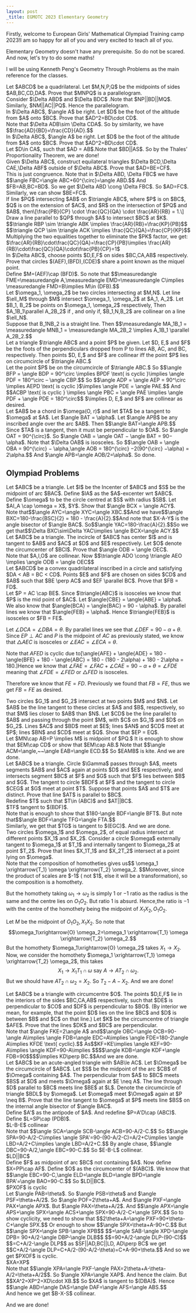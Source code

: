 ```yaml
---
layout: post
_title: EGMOTC 2023 Elementary Geometry 
---
```


Firstly, welcome to European Girls' Mathematical Olympiad Training camp 2023!I am so happy for all of you and very excited to teach all of you. 

Elementary Geometry doesn't have any prerequisite. So do not be scared. And now, let's try to do some maths!

I will be using Kenneth Peng's Geometry Through Problems as the main reference for the classes. 

<div class='example'>
  Let $ABCD$ be a quadrilateral. Let $M,N,P,Q$ be the midpoints of sides $AB,BC,CD,DA$. Prove that $MNPQ$ is a parallelogram.
</div>
<div class='proof'>
  Consider $\Delta ABD$ and  $\Delta BDC$ .Note that $NP||BD||MQ$. Similarly, $NM||AC||PQ$. Hence the parallelogram.
</div>

<div class='example'>
 In $\Delta ABC$, $\angle A$ be right. Let $D$ be the foot of the altitude from $A$ onto $BC$. Prove that $AD^2=BD\cdot CD$.
</div>
<div class='proof'>
  Note that $\Delta ADB\sim \Delta CDA$. So by similarity, we have $$\frac{AD}{BD}=\frac{CD}{AD}.$$
</div>

<div class='example' text='Angle Bisector Theorem'>
 In $\Delta ABC$, $\angle A$ be right. Let $D$ be the foot of the altitude from $A$ onto $BC$. Prove that $AD^2=BD\cdot CD$.
</div>
<div class='proof'>
  Let $D\in CA$, such that $AD = AB$.Note that $BD||AS$. So by the Thales’ Proportionality Theorem, we are done!
</div>

<div class='example'>
Given $\Delta ABC$, construct equilateral triangles $\Delta BCD,\Delta CAE,\Delta ABF$ outside of $\Delta ABC$. Prove that $AD=BE=CF$.
</div>
<div class='proof'>
This is just congruence. Note that in $\Delta ABD, \Delta FBC$ we have $$\angle FBC=\angle ABC+60^{\circ}=\angle ABD.$$ And $FB=AB,BC=BD$. So we get $\Delta ABD \cong \Delta FBC$. So $AD=FC$. Similarly, we can show $BE=FC$.
</div>

<div class='example' text='Menelaus Theorem'>
If line $PQ$ intersecting $AB$ on $\triangle ABC$, where $P$ is on $BC$, $Q$ is on the extension of $AC$, and $R$ on the intersection of $PQ$ and $AB$, then\[\frac{PB}{CP} \cdot \frac{QC}{QA} \cdot \frac{AR}{RB} = 1.\]
</div>
<div class='proof'>
Draw a line parallel to $QP$ through $A$ to intersect $BC$ at $K$.
$$\triangle RBP \sim \triangle ABK \implies \frac{AR}{RB}=\frac{KP}{PB}$$
$$\triangle QCP \sim \triangle ACK \implies \frac{QC}{QA}=\frac{CP}{KP}$$
Multiplying the two equalities together to eliminate the $PK$ factor, we get:
$\frac{AR}{RB}\cdot\frac{QC}{QA}=\frac{CP}{PB}\implies \frac{AR}{RB}\cdot\frac{QC}{QA}\cdot\frac{PB}{CP}=1$
</div>

<div class='example' text='Miquels Theorem'>
In $\Delta ABC$, choose points $D,E,F$ on sides $BC,CA,AB$ respectively. Prove that circles $(AEF),(BFD),(CDE)$ share a point known as the miquel point. 
</div>
<div class='proof'>
Define $M=(AEF)\cap (BFD)$. So note that $$\measuredangle FME=\measuredangle A,\measuredangle EMD=\measuredangle C\implies \measuredangle FMD=B\implies M\in (DFB).$$
</div>

<div class='example' text='Reims Theorem'>
Let $\omega_1, \omega_2$ be two circles intersecting at $M,N$. Let line $\ell_M$ through $M$ intersect $\omega_1, \omega_2$ at $A_1, A_2$. Let $B_1, B_2$ be points on $\omega_1, \omega_2$ respectively, Then $A_1B_1\parallel A_2B_2$ if , and only if, $B_1,N,B_2$ are collinear on a line $\ell_N$.
</div>
<div class='proof'>
Suppose that B_1NB_2 is a straight line. Then $$\measuredangle MA_1B_1 = \measuredangle MNB_1 = \measuredangle MA_2B_2 \implies A_1B_1 \parallel A_2B_2.$$
</div>

<div class='example' text='Simson Line'>
Let a triangle $\triangle ABC$ and a point $P$ be given. Let $D, E,$ and $F$ be the foots of the perpendiculars dropped from P to lines AB, AC, and BC, respectively. Then points $D, E,$ and $F$ are collinear iff the point $P$ lies on circumcircle of $\triangle ABC.$
</div>
<div class='proof'>
Let the point $P$ be on the circumcircle of $\triangle ABC.$ So $$\angle BFP = \angle BDP = 90^\circ \implies BPDF \text{ is cyclic }\implies \angle PDF = 180^\circ – \angle CBP.$$
So $$\angle ADP = \angle AEP = 90^\circ \implies AEPD \text{ is cyclic }$\implies \angle PDE = \angle PAE.$$
And $$ACBP \text{ is cyclic } \implies \angle PBC = \angle PAE \implies \angle PDF + \angle PDE = 180^\circ$$
$\implies D, E,$ and $F$ are collinear as desired.
</div>

<div class='example' text=''>
Let $AB$ be a chord in $\omega(O, r)$ and let $TA$ be a tangent to $\omega$ at $A$. Let $\angle BAT = \alpha$. Let $\angle APB$ be any inscribed angle over the arc $AB$. Then $$\angle BAT=\angle APB.$$
</div>
<div class='proof'>
Since $TA$ is a tangent, then it must be perpendicular to $OA$. So  $\angle OAT = 90^{\circ}$. So $\angle OAB = \angle OAT − \angle BAT = 90− \alpha$. 
Note that $\Delta OAB$ is isosceles. So  $$\angle OAB = \angle OBA = 90^{\circ} − \alpha,\angle AOB = 180^{\circ} −2(90^{\circ} −\alpha) = 2\alpha.$$ And $\angle APB=\angle AOB/2=\alpha$. So done.
</div>

## Olympiad Problems 
<div class='example' text='STEMS 2024, CAT A, P3'>
Let $ABC$ be a triangle. Let $I$ be the Incenter of $ABC$ and $S$ be the midpoint of arc $BAC$. Define $IA$ as the $A$-excenter wrt $ABC$. Define $\omega$ to be the circle centred at $S$ with radius $SB$. Let $AI_A \cap \omega = X$, $Y$. Show that $\angle BCX = \angle ACY$.
</div>
<div class='proof'>
 Note that$$\angle AYC=\angle XYC=\angle XBC.$$And we have$$\angle BXC=180-\frac{BSC}{2} = 180 - \frac{A}{2}.$$And note that $X-A-Y$ is the angle bisector of $\angle BAC$. So$$\angle YAC=180-\frac{A}{2}.$$So we get that$$\Delta BXC\sim\Delta YAC\implies \angle BCX=\angle ACY.$$
</div>
<div class='example' text=''>
Let $ABC$ be a triangle. The incircle of $ABC$ has center $I$ and is tangent to $AB$
and $AC$ at $D$ and $E$ respectively. Let $O$ denote the circumcenter of $BCI$. Prove
that $\angle ODB = \angle OEC$.
</div>
<div class='proof'>
Note that $A,I,O$ are collinear. Now $$\triangle ADO \cong \triangle AEO \implies \angle ODB = \angle OEC$$ 
</div>

<div class='example' text='USAJMO 2020/4'>
Let $ABCD$ be a convex quadrilateral inscribed in a circle and satisfying $DA < AB = BC < CD$. Points $E$ and $F$ are chosen on sides $CD$ and $AB$ such that $BE \perp AC$ and $EF \parallel BC$. Prove that $FB = FD$.
</div>
<div class='proof'>
Let $P = AC \cap BE$. Since $\triangle{ABC}$ is isosceles we know that $P$ is the mid point of $AC$. Let $\angle{CBE} = \angle{ABE} = \alpha$. We also know that $\angle{BCA} = \angle{BAC} = 90 - \alpha$. By parallel lines we know that $\angle{FEB} = \alpha$. Hence $\triangle{FEB}$ is isosceles or $FB = FE$.

Let $\angle{DCA} = \angle{DBA} = \theta$. By parallel lines we see that $\angle{DEF} = 90 - \alpha + \theta$. Since $EP \perp AC$ and $P$ is the midpoint of $AC$ as previously stated, we know that $\triangle{AEC}$ is isosceles or $\angle{EAC} = \angle{ECA} = \theta$.

Note that $AFED$ is cyclic due to\[\angle{AFE} + \angle{ADE} = 180 - \angle{BFE} + 180 - \angle{ABC} = 180 - (180 - 2\alpha) + 180 - 2\alpha = 180.\]Hence we know that $\angle{FAE} = \angle{FAC} + \angle{CAE} = 90 - \alpha + \theta = \angle{FDE}$ meaning that $\angle{FDE} = \angle{FED}$ or $\triangle{FED}$ is isosceles.

Therefore we know that $FE = FD$. Previously we found that $FB = FE$, thus we get $FB = FE$ as desired.
</div>

<div class='example' text='IMO 2000/1'>
Two circles $G_1$ and $G_2$ intersect at two points $M$ and $N$. Let $AB$ be the line tangent to these circles at $A$ and $B$,
respectively, so that $M$ lies closer to $AB$ than $N$. Let $CD$ be the line parallel to $AB$
and passing through the point $M$, with $C$ on $G_1$ and $D$ on $G_2$. Lines $AC$ and $BD$ meet at $E$; lines $AN$ and $CD$ meet at $P$;
lines $BN$ and $CD$ meet at $Q$. Show that $EP = EQ$.
</div>
<div class='proof'>
Let $MN\cap AB=P \implies M$ is midpoint of $PQ.$  It is enough to show that $EM\cap CD$ or show that $EM\cap AB.$ Note that $$\angle ACM=\angle,~~\angle EAB=\angle ECD.$$ So $EAMB$ is kite. And we are done.
</div>

<div class='example' text='2019/G1'>
Let $ABC$ be a triangle. Circle $\Gamma$ passes through $A$, meets segments $AB$ and $AC$ again at points $D$ and $E$ respectively, and intersects segment $BC$ at $F$ and $G$ such that $F$ lies between $B$ and $G$. The tangent to circle $BDF$ at $F$ and the tangent to circle $CEG$ at $G$ meet at point $T$. Suppose that points $A$ and $T$ are distinct. Prove that line $AT$ is parallel to $BC$.

</div>
<div class='proof'>
Redefine $T$ such that $T\in (ABC)$ and $AT||BC$.
<div class='claim'>
  $TF$ tangent to $(BDF)$.
</div>
  <div class='proof'>
    Note that is enough to show that $180-\angle BDF=\angle BFT$. But note that$$\angle BDF=\angle TFG=\angle FTA.$$
  </div>
Similarly, we get that $TG$ is tangent to $(EGC)$. And we are done.
</div>

<div class='example' text='EGMO 2016/P4'>
Two circles $\omega_1$ and $\omega_2$, of equal radius intersect at different points $X_1$ and $X_2$.
Consider a circle $\omega$ externally tangent to $\omega_1$ at $T_1$ and internally tangent to $\omega_2$ at point $T_2$.
Prove that lines $X_1T_1$ and $X_2T_2$ intersect at a point lying on $\omega$.
</div>
<div class='proof'>
Note that the composition of homotheties gives us$$ \omega_1 \xrightarrow{T_1} \omega \xrightarrow{T_2} \omega_2. $$Moreover, since the product of scales are $-1$ ( not $1$, else it will be a transformation), so the composition is a homothety.

But the homothety taking $\omega_1\rightarrow \omega_2$ is simply $1$ or $-1$ ratio as the radius is the same and the centre lies on $O_1O_2$. But ratio $1$ is absurd. Hence,the ratio is $-1$ with the centre of the homothety being the midpoint of $X_1X_2,O_1O_2$.

Let $M$ be the midpoint of $O_1O_2,X_1X_2$. So note that$$\omega_1\xrightarrow{O} \omega_2=\omega_1 \xrightarrow{T_1} \omega \xrightarrow{T_2} \omega_2.$$But the homothety $\omega_1\xrightarrow{O} \omega_2$ takes $X_1\rightarrow X_2$. Now, we consider the homothety $\omega_1 \xrightarrow{T_1} \omega \xrightarrow{T_2} \omega_2$, this takes$$X_1\rightarrow X_1T_1\cap \omega \text { say } A \rightarrow AT_2\cap \omega_2.$$But we should have $AT_2\cap \omega_2=X_2$. So $T_2-A-X_2$. And we are done!
</div>

<div class='example' text='EGMO 2012 P1'>
Let $ABC$ be a triangle with circumcentre $O$. The points $D,E,F$ lie in the interiors of the sides $BC,CA,AB$ respectively, such that $DE$ is perpendicular to $CO$ and $DF$ is perpendicular to $BO$. (By interior we mean, for example, that the point $D$ lies on the line $BC$ and $D$ is between $B$ and $C$ on that line.)
Let $K$ be the circumcentre of triangle $AFE$. Prove that the lines $DK$ and $BC$ are perpendicular.
</div>
<div class='proof'>
Note that $\angle FKE=2\angle A$ and$$\angle OBC=\angle OCB=90-\angle A\implies \angle FDB=\angle EDC=A\implies \angle FDE=180-2\angle A\implies KFDE \text{ cyclic}.$$
As$$KF=KE\implies \angle KEF=90-A\implies \angle KDF=90-A\implies $$$$\angle KDB=\angle KDF+\angle FDB=90$$$$\implies KD\perp BC.$$And we are done.
</div>

<div class='example' text='IMO 2023 P2'>
Let $ABC$ be an acute-angled triangle with $AB\le AC$. Let $\Omega$ be the circumcircle of $ABC$. Let $S$ be the midpoint of the arc $CB$ of $\Omega$ containing $A$. The perpendicular from $A$ to $BC$ meets $BS$ at $D$ and meets $\Omega$ again at $E \neq A$. The line through $D$ parallel to $BC$ meets line $BE$ at $L$. Denote the circumcircle of triangle $BDL$ by $\omega$. Let $\omega$ meet $\Omega$ again at $P \neq B$. Prove that the line tangent to $\omega$ at $P$ meets line $BS$ on the internal angle bisector of $\angle BAC$.


</div>
<div class='proof'>
Define $A'$ as the antipode of $A$. And redefine $P=A'D\cap (ABC)$. Define $L=SP\cap (PDB)$. 
<div class='claim'>
   $L-B-E$ collinear
</div>
<div class='proof'>
  Note that $$\angle SCA=\angle SCB-\angle ACB=90-A/2-C.$$
So $$\angle SPA=90-A/2-C\implies \angle SPA'=90-(90-A/2-C)=A/2+C\implies \angle LBD=A/2+C\implies \angle LBD=A/2+C.$$
By angle chase, $$\angle DBC=90-A/2,\angle EBC=90-C.$$ So $E-B-L$ collinear.
</div>
  
<div class='claim'>
  $LD||BC$
</div>
<div class='proof'>
  Define $F$ as midpoint of arc $BC$ not containing $A$.
Now define $X=PP\cap AF$. Define $O$ as the circumcenter of $(ABC)$. 
We know that $$\angle EBC=90-C,\angle ELD=\angle BLD=\angle BPD=\angle BPA'=\angle BAO=90-C.$$
So $LD||BC$.
  
</div>
<div class='claim'>
  $PXOF$ is cyclic
</div>
<div class='proof'>
   Let $\angle PAB=\theta$. So $\angle PSB=\theta$ and $\angle PSF=\theta+A/2$. So $\angle POF=2\theta+A$. 
And $\angle PXF=\angle PAX+\angle APX$. But $\angle PAX=\theta+A/2$. And $$\angle APX=\angle APS+\angle SPX=\angle ACS+\angle SPX=90-A/2-C+\angle SPX.$$
So to show cyclicity, we need to show that $$2\theta+A=\angle PXF=90+\theta-C+\angle SPX.$$
Or enough to show $$\angle SPX=\theta+A-90+C.$$
But $$\angle SPX=\angle SPB-\angle XPB$$ 
$$=\angle SAB-\angle XPD-\angle DPB= 90+A/2-\angle DBP-\angle DLB$$
$$=90+A/2-\angle DLP-(90-C)$$
$$=C+A/2-\angle DLP$$
as $SF||AD,BC||LD, AD\perp BC$ we get $$C+A/2-\angle DLP=C+A/2-(90-A/2-\theta)=C+A-90+\theta.$$
And so we get $PXOF$ is cyclic.
</div>
<div class='claim'>
  $XA=XP$
</div>
<div class='proof'>
  Note that $$\angle XPA=\angle PXF-\angle PAX=2\theta+A-\theta-A/2=\theta+A/2$$. So $\angle XPA=\angle XAP$. And hence the claim.
But $$XA^2=XP^2=XD\cdot XB.$$ So $XA$ is tangent to $(DBA)$. Hence $$\angle ABD=\angle DAS=\angle DAF=\angle AFS=\angle ABS.$$

</div>
And hence we get $B-X-S$ collinear.

And we are done! 
</div>

<div class='example' text=''>

</div>
<div class='proof'>

</div>

<div class='example' text=''>

</div>
<div class='proof'>

</div>

<div class='example' text=''>

</div>
<div class='proof'>

</div>

<div class='example' text=''>

</div>
<div class='proof'>

</div>

<div class='example' text=''>

</div>
<div class='proof'>

</div>

<div class='example' text=''>

</div>
<div class='proof'>

</div>

<div class='example' text=''>

</div>
<div class='proof'>

</div>

<div class='example' text=''>

</div>
<div class='proof'>

</div>

<div class='example' text=''>

</div>
<div class='proof'>

</div>



